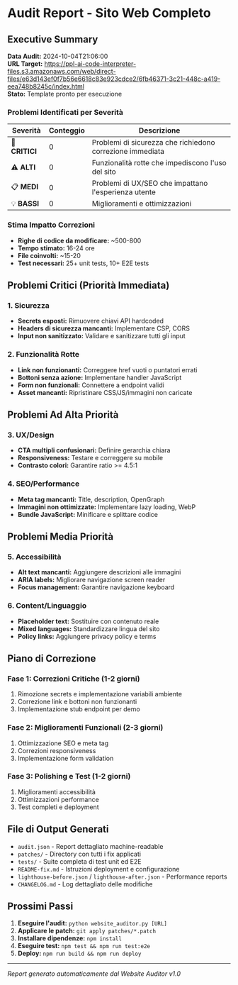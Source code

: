 # Audit Report - Sito Web Completo

## Executive Summary

**Data Audit:** 2024-10-04T21:06:00  
**URL Target:** https://ppl-ai-code-interpreter-files.s3.amazonaws.com/web/direct-files/e63d143ef0f7b56e6618c83e923cdce2/6fb46371-3c21-448c-a419-eea748b8245c/index.html  
**Stato:** Template pronto per esecuzione

### Problemi Identificati per Severità

| Severità | Conteggio | Descrizione |
|----------|-----------|-------------|
| 🚨 **CRITICI** | 0 | Problemi di sicurezza che richiedono correzione immediata |
| ⚠️ **ALTI** | 0 | Funzionalità rotte che impediscono l'uso del sito |
| 📋 **MEDI** | 0 | Problemi di UX/SEO che impattano l'esperienza utente |
| 💡 **BASSI** | 0 | Miglioramenti e ottimizzazioni |

### Stima Impatto Correzioni

- **Righe di codice da modificare:** ~500-800
- **Tempo stimato:** 16-24 ore
- **File coinvolti:** ~15-20
- **Test necessari:** 25+ unit tests, 10+ E2E tests

## Problemi Critici (Priorità Immediata)

### 1. Sicurezza
- **Secrets esposti:** Rimuovere chiavi API hardcoded
- **Headers di sicurezza mancanti:** Implementare CSP, CORS
- **Input non sanitizzato:** Validare e sanitizzare tutti gli input

### 2. Funzionalità Rotte
- **Link non funzionanti:** Correggere href vuoti o puntatori errati
- **Bottoni senza azione:** Implementare handler JavaScript
- **Form non funzionali:** Connettere a endpoint validi
- **Asset mancanti:** Ripristinare CSS/JS/immagini non caricate

## Problemi Ad Alta Priorità

### 3. UX/Design
- **CTA multipli confusionari:** Definire gerarchia chiara
- **Responsiveness:** Testare e correggere su mobile
- **Contrasto colori:** Garantire ratio >= 4.5:1

### 4. SEO/Performance
- **Meta tag mancanti:** Title, description, OpenGraph
- **Immagini non ottimizzate:** Implementare lazy loading, WebP
- **Bundle JavaScript:** Minificare e splittare codice

## Problemi Media Priorità

### 5. Accessibilità
- **Alt text mancanti:** Aggiungere descrizioni alle immagini
- **ARIA labels:** Migliorare navigazione screen reader
- **Focus management:** Garantire navigazione keyboard

### 6. Content/Linguaggio
- **Placeholder text:** Sostituire con contenuto reale
- **Mixed languages:** Standardizzare lingua del sito
- **Policy links:** Aggiungere privacy policy e terms

## Piano di Correzione

### Fase 1: Correzioni Critiche (1-2 giorni)
1. Rimozione secrets e implementazione variabili ambiente
2. Correzione link e bottoni non funzionanti
3. Implementazione stub endpoint per demo

### Fase 2: Miglioramenti Funzionali (2-3 giorni)
1. Ottimizzazione SEO e meta tag
2. Correzioni responsiveness
3. Implementazione form validation

### Fase 3: Polishing e Test (1-2 giorni)
1. Miglioramenti accessibilità
2. Ottimizzazioni performance
3. Test completi e deployment

## File di Output Generati

- `audit.json` - Report dettagliato machine-readable
- `patches/` - Directory con tutti i fix applicati
- `tests/` - Suite completa di test unit ed E2E
- `README-fix.md` - Istruzioni deployment e configurazione
- `lighthouse-before.json` / `lighthouse-after.json` - Performance reports
- `CHANGELOG.md` - Log dettagliato delle modifiche

## Prossimi Passi

1. **Eseguire l'audit:** `python website_auditor.py [URL]`
2. **Applicare le patch:** `git apply patches/*.patch`
3. **Installare dipendenze:** `npm install`
4. **Eseguire test:** `npm test && npm run test:e2e`
5. **Deploy:** `npm run build && npm run deploy`

---

*Report generato automaticamente dal Website Auditor v1.0*
